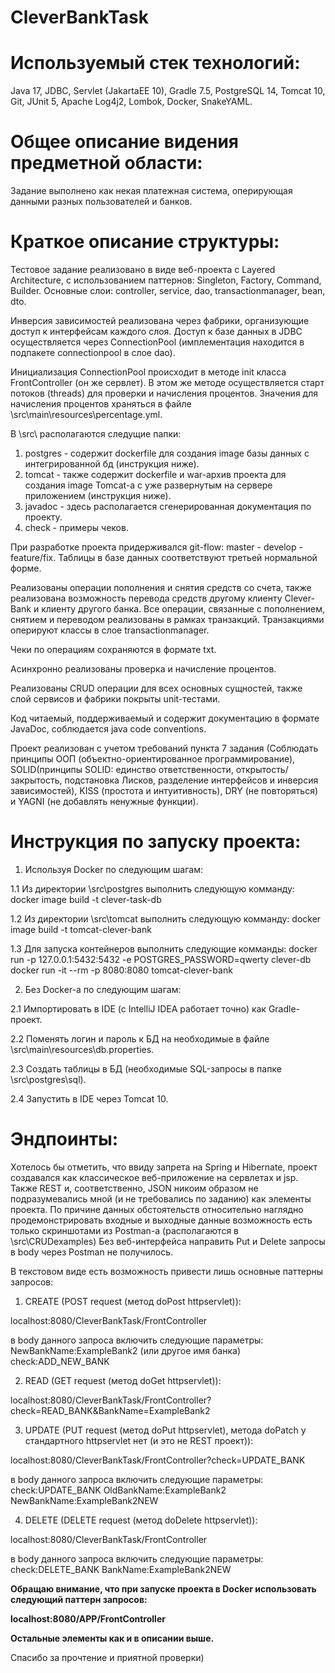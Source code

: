 # CleverBankTask

# Используемый стек технологий:
Java 17, JDBC, Servlet (JakartaEE 10), Gradle 7.5, PostgreSQL 14, Tomcat 10, Git, JUnit 5, Apache Log4j2, Lombok, Docker, SnakeYAML.
# Общее описание видения предметной области:
Задание выполнено как некая платежная система, оперирующая данными разных пользователей и банков.

# Краткое описание структуры:
Тестовое задание реализовано в виде веб-проекта c Layered Architecture, с использованием паттернов: Singleton, Factory, Command, Builder.
Основные слои: controller, service, dao, transactionmanager, bean, dto.

Инверсия зависимостей реализована через фабрики, организующие доступ к интерфейсам каждого слоя.
Доступ к базе данных в JDBC осуществляется через ConnectionPool (имплементация находится в подпакете connectionpool в слое dao).

Инициализация ConnectionPool происходит в методе init класса FrontController (он же сервлет).
В этом же методе осуществляется старт потоков (threads) для проверки и начисления процентов.
Значения для начисления процентов храняться в файле \src\main\resources\percentage.yml.

В \src\ располагаются следущие папки:
1. postgres - содержит dockerfile для создания image базы данных с интегрированной бд (инструкция ниже).
2. tomcat - также содержит dockerfile и war-архив проекта для создания image Tomcat-a с уже развернутым на сервере приложением (инструкция ниже).
3. javadoc - здесь располагается сгенерированная документация по проекту.
4. check - примеры чеков.

При разработке проекта придерживался git-flow: master - develop - feature/fix.
Таблицы в базе данных соответствуют третьей нормальной форме.

Реализованы операции пополнения и снятия средств со счета, также реализована возможность перевода средств другому клиенту Clever-Bank и клиенту другого банка.
Все операции, связанные с пополнением, снятием и переводом реализованы в рамках транзакций. Транзакциями оперируют классы в слое transactionmanager.

Чеки по операциям сохраняются в формате txt.

Асинхронно реализованы проверка и начисление процентов.

Реализованы CRUD операции для всех основных сущностей, также слой сервисов и фабрики покрыты unit-тестами.

Код читаемый, поддерживаемый и содержит документацию в формате JavaDoc, соблюдается java code conventions.

Проект реализован с учетом требований пункта 7 задания (Соблюдать принципы ООП (объектно-ориентированное программирование), SOLID(принципы SOLID: единство ответственности, открытость/закрытость, подстановка Лисков, разделение интерфейсов и инверсия зависимостей), KISS (простота и интуитивность), DRY (не повторяться) и YAGNI (не добавлять ненужные функции).

# Инструкция по запуску проекта:
1. Используя Docker по следующим шагам:

1.1 Из директории \src\postgres выполнить следующую комманду:
docker image build -t clever-task-db

1.2 Из директории \src\tomcat выполнить следующую комманду:
docker image build -t tomcat-clever-bank

1.3 Для запуска контейнеров выполнить следующие комманды:
docker run -p 127.0.0.1:5432:5432 -e POSTGRES_PASSWORD=qwerty clever-db
docker run -it --rm -p 8080:8080 tomcat-clever-bank

2. Без Docker-a по следующим шагам:

2.1 Импортировать в IDE (c IntelliJ IDEA работает точно) как Gradle-проект.

2.2 Поменять логин и пароль к БД на необходимые в файле \src\main\resources\db.properties.

2.3 Создать таблицы в БД (необходимые SQL-запросы в папке \src\postgres\sql).

2.4 Запустить в IDE через Tomcat 10.
   
# Эндпоинты:

Хотелось бы отметить, что ввиду запрета на Spring и Hibernate, проект создавался как классическое веб-приложение на сервлетах и jsp. 
Также REST и, соответственно, JSON никоим образом не подразумевались мной (и не требовались по заданию) как элементы проекта.
По причине данных обстоятельств относительно наглядно продемонстрировать входные и выходные данные возможность есть только скриншотами из Postman-a
(располагаются в \src\CRUDexamples)
Без веб-интерфейса направить Put и Delete запросы в body через Postman не получилось.

В текстовом виде есть возможность привести лишь основные паттерны запросов:
1. CREATE (POST request (метод doPost httpservlet)):

localhost:8080/CleverBankTask/FrontController

в body данного запроса включить следующие параметры:
NewBankName:ExampleBank2 (или другое имя банка)
check:ADD_NEW_BANK

2. READ (GET request (метод doGet httpservlet)):

localhost:8080/CleverBankTask/FrontController?check=READ_BANK&BankName=ExampleBank2

3. UPDATE (PUT request (метод doPut httpservlet), метода doPatch у стандартного httpservlet нет (и это не REST проект)):

localhost:8080/CleverBankTask/FrontController?check=UPDATE_BANK

в body данного запроса включить следующие параметры:
check:UPDATE_BANK
OldBankName:ExampleBank2
NewBankName:ExampleBank2NEW

4. DELETE (DELETE request (метод doDelete httpservlet)):

localhost:8080/CleverBankTask/FrontController

в body данного запроса включить следующие параметры:
check:DELETE_BANK
BankName:ExampleBank2NEW

**Обращаю внимание, что при запуске проекта в Docker использовать следующий паттерн запросов:**

**localhost:8080/APP/FrontController**

**Остальные элементы как и в описании выше.**

Спасибо за прочтение и приятной проверки)
